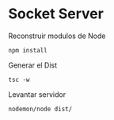 # Socket Server

Reconstruir modulos de Node
```
npm install
```

Generar el Dist
```
tsc -w
```

Levantar servidor
```
nodemon/node dist/
```
